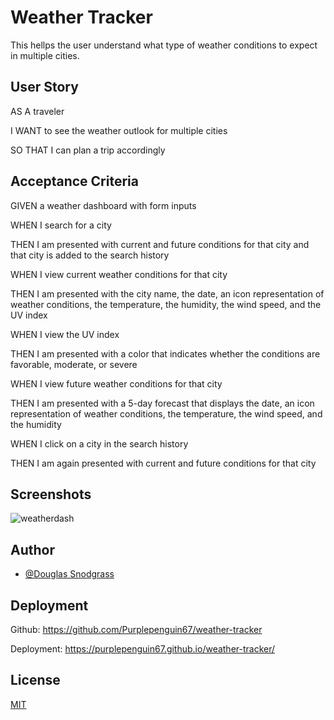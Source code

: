 
# Weather Tracker

This hellps the user understand what type of weather conditions to expect in multiple cities. 

## User Story

AS A traveler

I WANT to see the weather outlook for multiple cities

SO THAT I can plan a trip accordingly

## Acceptance Criteria

GIVEN a weather dashboard with form inputs

WHEN I search for a city

THEN I am presented with current and future conditions for that city and that city is added to the search history

WHEN I view current weather conditions for that city

THEN I am presented with the city name, the date, an icon representation of weather conditions, the temperature, the humidity, the wind speed, and the UV index

WHEN I view the UV index

THEN I am presented with a color that indicates whether the conditions are favorable, moderate, or severe

WHEN I view future weather conditions for that city

THEN I am presented with a 5-day forecast that displays the date, an icon representation of weather conditions, the temperature, the wind speed, and the humidity

WHEN I click on a city in the search history

THEN I am again presented with current and future conditions for that city



## Screenshots

![weatherdash](https://user-images.githubusercontent.com/103548864/192077959-384205dd-2fd9-4341-9b3a-0c556bc4e582.png)



## Author

- [@Douglas Snodgrass](https://www.github.com/purplepenguin67)


## Deployment


Github: https://github.com/Purplepenguin67/weather-tracker

Deployment: https://purplepenguin67.github.io/weather-tracker/


## License

[MIT](https://choosealicense.com/licenses/mit/)

